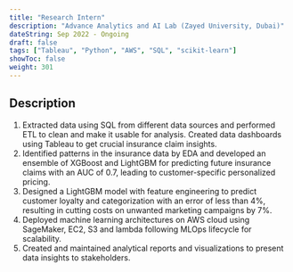 ```yaml
---
title: "Research Intern"
description: "Advance Analytics and AI Lab (Zayed University, Dubai)"
dateString: Sep 2022 - Ongoing
draft: false
tags: ["Tableau", "Python", "AWS", "SQL", "scikit-learn"]
showToc: false
weight: 301
--- 
```


## Description
1. Extracted data using SQL from different data sources and performed ETL to clean and make it usable for analysis.
Created data dashboards using Tableau to get crucial insurance claim insights.
2. Identified patterns in the insurance data by EDA and developed an ensemble of XGBoost and LightGBM for predicting future insurance claims with an AUC of 0.7, leading to customer-specific personalized pricing.
3. Designed a LightGBM model with feature engineering to predict customer loyalty and categorization with an error of less than 4%, resulting in cutting costs on unwanted marketing campaigns by 7%.
4. Deployed machine learning architectures on AWS cloud using SageMaker, EC2, S3 and lambda following MLOps lifecycle for scalability.
5. Created and maintained analytical reports and visualizations to present data insights to stakeholders.

